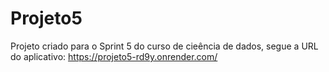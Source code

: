 # Projeto5
Projeto criado para o Sprint 5 do curso de cieência de dados, segue a URL do aplicativo: https://projeto5-rd9y.onrender.com/
